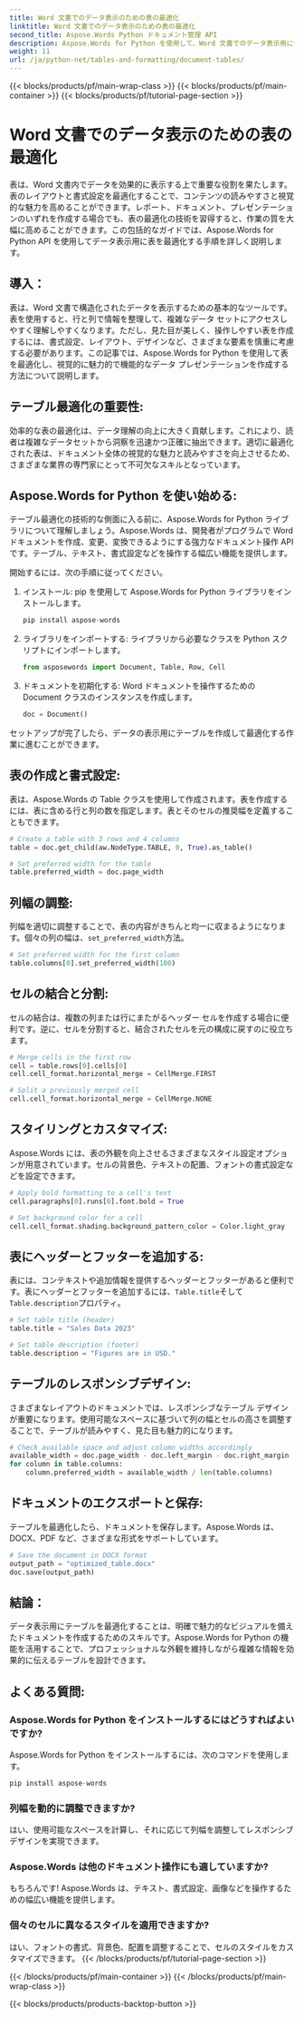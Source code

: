 ```yaml
---
title: Word 文書でのデータ表示のための表の最適化
linktitle: Word 文書でのデータ表示のための表の最適化
second_title: Aspose.Words Python ドキュメント管理 API
description: Aspose.Words for Python を使用して、Word 文書でのデータ表示用にテーブルを最適化する方法を学びます。ステップバイステップのガイダンスとソース コードの例を使用して、読みやすさと視覚的な魅力を高めます。
weight: 11
url: /ja/python-net/tables-and-formatting/document-tables/
---
```


{{< blocks/products/pf/main-wrap-class >}}
{{< blocks/products/pf/main-container >}}
{{< blocks/products/pf/tutorial-page-section >}}

# Word 文書でのデータ表示のための表の最適化


表は、Word 文書内でデータを効果的に表示する上で重要な役割を果たします。表のレイアウトと書式設定を最適化することで、コンテンツの読みやすさと視覚的な魅力を高めることができます。レポート、ドキュメント、プレゼンテーションのいずれを作成する場合でも、表の最適化の技術を習得すると、作業の質を大幅に高めることができます。この包括的なガイドでは、Aspose.Words for Python API を使用してデータ表示用に表を最適化する手順を詳しく説明します。

## 導入：

表は、Word 文書で構造化されたデータを表示するための基本的なツールです。表を使用すると、行と列で情報を整理して、複雑なデータ セットにアクセスしやすく理解しやすくなります。ただし、見た目が美しく、操作しやすい表を作成するには、書式設定、レイアウト、デザインなど、さまざまな要素を慎重に考慮する必要があります。この記事では、Aspose.Words for Python を使用して表を最適化し、視覚的に魅力的で機能的なデータ プレゼンテーションを作成する方法について説明します。

## テーブル最適化の重要性:

効率的な表の最適化は、データ理解の向上に大きく貢献します。これにより、読者は複雑なデータセットから洞察を迅速かつ正確に抽出できます。適切に最適化された表は、ドキュメント全体の視覚的な魅力と読みやすさを向上させるため、さまざまな業界の専門家にとって不可欠なスキルとなっています。

## Aspose.Words for Python を使い始める:

テーブル最適化の技術的な側面に入る前に、Aspose.Words for Python ライブラリについて理解しましょう。Aspose.Words は、開発者がプログラムで Word ドキュメントを作成、変更、変換できるようにする強力なドキュメント操作 API です。テーブル、テキスト、書式設定などを操作する幅広い機能を提供します。

開始するには、次の手順に従ってください。

1. インストール: pip を使用して Aspose.Words for Python ライブラリをインストールします。
   
   ```python
   pip install aspose-words
   ```

2. ライブラリをインポートする: ライブラリから必要なクラスを Python スクリプトにインポートします。
   
   ```python
   from asposewords import Document, Table, Row, Cell
   ```

3. ドキュメントを初期化する: Word ドキュメントを操作するための Document クラスのインスタンスを作成します。
   
   ```python
   doc = Document()
   ```

セットアップが完了したら、データの表示用にテーブルを作成して最適化する作業に進むことができます。

## 表の作成と書式設定:

表は、Aspose.Words の Table クラスを使用して作成されます。表を作成するには、表に含める行と列の数を指定します。表とそのセルの推奨幅を定義することもできます。

```python
# Create a table with 3 rows and 4 columns
table = doc.get_child(aw.NodeType.TABLE, 0, True).as_table()

# Set preferred width for the table
table.preferred_width = doc.page_width
```

## 列幅の調整:

列幅を適切に調整することで、表の内容がきちんと均一に収まるようになります。個々の列の幅は、`set_preferred_width`方法。

```python
# Set preferred width for the first column
table.columns[0].set_preferred_width(100)
```

## セルの結合と分割:

セルの結合は、複数の列または行にまたがるヘッダー セルを作成する場合に便利です。逆に、セルを分割すると、結合されたセルを元の構成に戻すのに役立ちます。

```python
# Merge cells in the first row
cell = table.rows[0].cells[0]
cell.cell_format.horizontal_merge = CellMerge.FIRST

# Split a previously merged cell
cell.cell_format.horizontal_merge = CellMerge.NONE
```

## スタイリングとカスタマイズ:

Aspose.Words には、表の外観を向上させるさまざまなスタイル設定オプションが用意されています。セルの背景色、テキストの配置、フォントの書式設定などを設定できます。

```python
# Apply bold formatting to a cell's text
cell.paragraphs[0].runs[0].font.bold = True

# Set background color for a cell
cell.cell_format.shading.background_pattern_color = Color.light_gray
```

## 表にヘッダーとフッターを追加する:

表には、コンテキストや追加情報を提供するヘッダーとフッターがあると便利です。表にヘッダーとフッターを追加するには、`Table.title`そして`Table.description`プロパティ。

```python
# Set table title (header)
table.title = "Sales Data 2023"

# Set table description (footer)
table.description = "Figures are in USD."
```

## テーブルのレスポンシブデザイン:

さまざまなレイアウトのドキュメントでは、レスポンシブなテーブル デザインが重要になります。使用可能なスペースに基づいて列の幅とセルの高さを調整することで、テーブルが読みやすく、見た目も魅力的になります。

```python
# Check available space and adjust column widths accordingly
available_width = doc.page_width - doc.left_margin - doc.right_margin
for column in table.columns:
    column.preferred_width = available_width / len(table.columns)
```

## ドキュメントのエクスポートと保存:

テーブルを最適化したら、ドキュメントを保存します。Aspose.Words は、DOCX、PDF など、さまざまな形式をサポートしています。

```python
# Save the document in DOCX format
output_path = "optimized_table.docx"
doc.save(output_path)
```

## 結論：

データ表示用にテーブルを最適化することは、明確で魅力的なビジュアルを備えたドキュメントを作成するためのスキルです。Aspose.Words for Python の機能を活用することで、プロフェッショナルな外観を維持しながら複雑な情報を効果的に伝えるテーブルを設計できます。

## よくある質問:

### Aspose.Words for Python をインストールするにはどうすればよいですか?

Aspose.Words for Python をインストールするには、次のコマンドを使用します。
```python
pip install aspose-words
```

### 列幅を動的に調整できますか?

はい、使用可能なスペースを計算し、それに応じて列幅を調整してレスポンシブ デザインを実現できます。

### Aspose.Words は他のドキュメント操作にも適していますか?

もちろんです! Aspose.Words は、テキスト、書式設定、画像などを操作するための幅広い機能を提供します。

### 個々のセルに異なるスタイルを適用できますか?

はい、フォントの書式、背景色、配置を調整することで、セルのスタイルをカスタマイズできます。
{{< /blocks/products/pf/tutorial-page-section >}}

{{< /blocks/products/pf/main-container >}}
{{< /blocks/products/pf/main-wrap-class >}}

{{< blocks/products/products-backtop-button >}}
